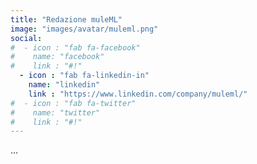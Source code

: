 ```yaml
---
title: "Redazione muleML"
image: "images/avatar/muleml.png"
social:
#  - icon : "fab fa-facebook"
#    name: "facebook"
#    link : "#!"
  - icon : "fab fa-linkedin-in"
    name: "linkedin"
    link : "https://www.linkedin.com/company/muleml/"
#  - icon : "fab fa-twitter"
#    name: "twitter"
#    link : "#!"
---
```


...
